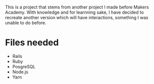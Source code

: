 This is a project that stems from another project I made before Makers Academy. With knowledge and for learnning sake, I have decided to recreate another version which will have interactions, something I was unable to do before.

# Files needed
- Rails
- Ruby
- PosgreSQL
- Node.js
- Yarn


